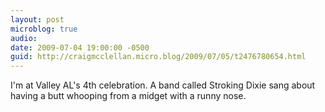 ```yaml
---
layout: post
microblog: true
audio: 
date: 2009-07-04 19:00:00 -0500
guid: http://craigmcclellan.micro.blog/2009/07/05/t2476780654.html
---
```

I'm at Valley AL's 4th celebration. A band called Stroking Dixie sang about having a butt whooping from a midget with a runny nose.
